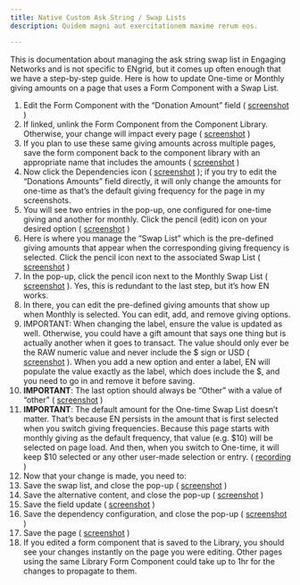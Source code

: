 ```yaml
---
title: Native Custom Ask String / Swap Lists
description: Quidem magni aut exercitationem maxime rerum eos.

---
```

This is documentation about managing the ask string swap list in Engaging Networks and is not specific to ENgrid, but it comes up often enough that we have a step-by-step guide. Here is how to update One-time or Monthly giving amounts on a page that uses a Form Component with a Swap List.



1. Edit the Form Component with the “Donation Amount” field ( [screenshot](https://cln.sh/xQVrHW62) )
2. If linked, unlink the Form Component from the Component Library. Otherwise, your change will impact every page ( [screenshot](https://cln.sh/7RxGjNSJ) )
3. If you plan to use these same giving amounts across multiple pages, save the form component back to the component library with an appropriate name that includes the amounts ( [screenshot](https://cln.sh/hdVVVhyn) )
4. Now click the Dependencies icon ( [screenshot](https://cln.sh/xzySrCx3) ); if you try to edit the “Donations Amounts” field directly, it will only change the amounts for one-time as that’s the default giving frequency for the page in my screenshots.
5. You will see two entries in the pop-up, one configured for one-time giving and another for monthly. Click the pencil (edit) icon on your desired option ( [screenshot](https://cln.sh/jr1hVC5V) )
6. Here is where you manage the “Swap List” which is the pre-defined giving amounts that appear when the corresponding giving frequency is selected. Click the pencil icon next to the associated Swap List ( [screenshot](https://cln.sh/HChLSdLj) )
7. In the pop-up, click the pencil icon next to the Monthly Swap List ( [screenshot](https://cln.sh/x6LMD9nq) ). Yes, this is redundant to the last step, but it’s how EN works.
8. In there, you can edit the pre-defined giving amounts that show up when Monthly is selected. You can edit, add, and remove giving options.
9. IMPORTANT: When changing the label, ensure the value is updated as well. Otherwise, you could have a gift amount that says one thing but is actually another when it goes to transact. The value should only ever be the RAW numeric value and never include the $ sign or USD ( [screenshot](https://cln.sh/bx5S20Gf) ). When you add a new option and enter a label, EN will populate the value exactly as the label, which does include the $, and you need to go in and remove it before saving.
10. **IMPORTANT**: The last option should always be “Other” with a value of “other” ( [screenshot](https://cln.sh/BFZSlWJr) )
11. **IMPORTANT**: The default amount for the One-time Swap List doesn’t matter. That’s because EN persists in the amount that is first selected when you switch giving frequencies. Because this page starts with monthly giving as the default frequency, that value (e.g. $10) will be selected on page load. And then, when you switch to One-time, it will keep $10 selected or any other user-made selection or entry. ( [recording](https://cln.sh/HrqSd22t) )
12. Now that your change is made, you need to:
13. Save the swap list, and close the pop-up ( [screenshot](https://cln.sh/lZ7Nlg5k) )
14. Save the alternative content, and close the pop-up ( [screenshot](https://cln.sh/vlRWNxKb) )
15. Save the field update ( [screenshot](https://cln.sh/m7d36hVP) )
16. Save the dependency configuration, and close the pop-up ( [screenshot](https://cln.sh/SGn8zdQS) )
17. Save the page ( [screenshot](https://cln.sh/wyp1wnY8) )
18. If you edited a form component that is saved to the Library, you should see your changes instantly on the page you were editing. Other pages using the same Library Form Component could take up to 1hr for the changes to propagate to them.